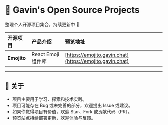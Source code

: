 # 🐌 Gavin's Open Source Projects

整理个人开源项目集合，持续更新中 🚀

| 开源项目 | 产品介绍 | 预览地址 |
| :--- | :--- | :--- |
| **Emojito** | React Emoji 组件库 | [https://emojito.gavin.chat](https://emojito.gavin.chat) |

---

## 📌 关于

- 项目主要用于学习、探索和技术实践。
- 项目可能存在 Bug 或未完善的部分，欢迎提出 Issue 或建议。
- 如果你觉得项目有价值，欢迎 Star、Fork 或贡献代码（PR）。
- 预览站点持续部署更新，欢迎体验与反馈。
